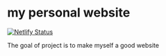 
# my personal website

<!-- badges: start -->
[![Netlify Status](https://api.netlify.com/api/v1/badges/02d12e6d-372c-4727-9755-207386081a76/deploy-status)](https://app.netlify.com/sites/hannahpthacker/deploys)
<!-- badges: end -->

The goal of project is to make myself a good website

